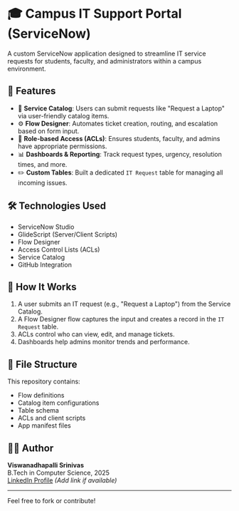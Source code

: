 # 🎓 Campus IT Support Portal (ServiceNow)

A custom ServiceNow application designed to streamline IT service requests for students, faculty, and administrators within a campus environment.

## 📌 Features

- 🔧 **Service Catalog**: Users can submit requests like "Request a Laptop" via user-friendly catalog items.
- ⚙️ **Flow Designer**: Automates ticket creation, routing, and escalation based on form input.
- 🔐 **Role-based Access (ACLs)**: Ensures students, faculty, and admins have appropriate permissions.
- 📊 **Dashboards & Reporting**: Track request types, urgency, resolution times, and more.
- ✏️ **Custom Tables**: Built a dedicated `IT Request` table for managing all incoming issues.

## 🛠 Technologies Used

- ServiceNow Studio
- GlideScript (Server/Client Scripts)
- Flow Designer
- Access Control Lists (ACLs)
- Service Catalog
- GitHub Integration

## 🚀 How It Works

1. A user submits an IT request (e.g., "Request a Laptop") from the Service Catalog.
2. A Flow Designer flow captures the input and creates a record in the `IT Request` table.
3. ACLs control who can view, edit, and manage tickets.
4. Dashboards help admins monitor trends and performance.

## 📁 File Structure

This repository contains:
- Flow definitions
- Catalog item configurations
- Table schema
- ACLs and client scripts
- App manifest files

## 👨‍💻 Author

**Viswanadhapalli Srinivas**  
B.Tech in Computer Science, 2025  
[LinkedIn Profile](#) *(Add link if available)*

---

Feel free to fork or contribute!
